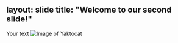 layout: slide
title: "Welcome to our second slide!"
---
Your text
![Image of Yaktocat](https://octodex.github.com/images/yaktocat.png)
